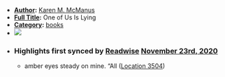 - **[Author](<Author.md>):** [Karen M. McManus](<Karen M. McManus.md>)
- **[Full Title](<Full Title.md>):** One of Us Is Lying
- **[Category](<Category.md>):** [books](<books.md>)
- ![](https://images-na.ssl-images-amazon.com/images/I/51bf8Y%2BS7DL._SL200_.jpg)
- ### Highlights first synced by [Readwise](<Readwise.md>) [November 23rd, 2020](<November 23rd, 2020.md>)
    - amber eyes steady on mine. “All ([Location 3504](https://readwise.io/to_kindle?action=open&asin=B01M98J44U&location=3504))
